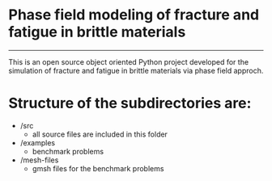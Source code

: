 # **Phase field modeling of fracture and fatigue in brittle materials**
***

This is an open source object oriented Python project developed for the simulation of fracture and fatigue in brittle materials via phase field approch. 

# Structure of the subdirectories are:
* /src
  - all source files are included in this folder
* /examples 
  - benchmark problems 
* /mesh-files 
  - gmsh files for the benchmark problems
